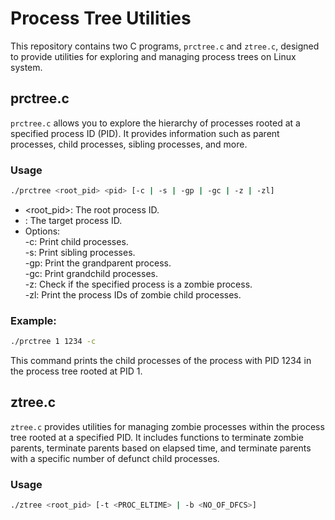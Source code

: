 # Process Tree Utilities

This repository contains two C programs, `prctree.c` and `ztree.c`, designed to provide utilities for exploring and managing process trees on Linux system.

## prctree.c

`prctree.c` allows you to explore the hierarchy of processes rooted at a specified process ID (PID). It provides information such as parent processes, child processes, sibling processes, and more.

### Usage

```bash
./prctree <root_pid> <pid> [-c | -s | -gp | -gc | -z | -zl]
```
* <root_pid>: The root process ID.
* <pid>: The target process ID.
* Options: <br>
-c: Print child processes.<br>
-s: Print sibling processes.<br>
-gp: Print the grandparent process.<br>
-gc: Print grandchild processes.<br>
-z: Check if the specified process is a zombie process.<br>
-zl: Print the process IDs of zombie child processes.<br>

### Example:
```bash
./prctree 1 1234 -c
```

This command prints the child processes of the process with PID 1234 in the process tree rooted at PID 1.

## ztree.c

`ztree.c` provides utilities for managing zombie processes within the process tree rooted at a specified PID. It includes functions to terminate zombie parents, terminate parents based on elapsed time, and terminate parents with a specific number of defunct child processes.

### Usage

```bash
./ztree <root_pid> [-t <PROC_ELTIME> | -b <NO_OF_DFCS>]
```
